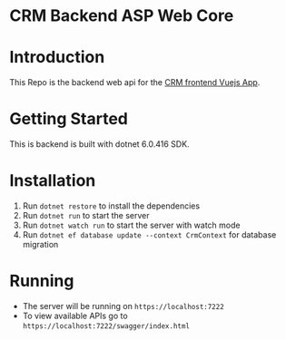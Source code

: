# CRM Backend ASP Web Core

# Introduction

This Repo is the backend web api for the [CRM frontend Vuejs App](https://github.com/MohammedAlsayed/crm-frontend).

# Getting Started
This is backend is built with dotnet 6.0.416 SDK.

# Installation

1. Run `dotnet restore` to install the dependencies
2. Run `dotnet run` to start the server
3. Run `dotnet watch run` to start the server with watch mode
4. Run `dotnet ef database update --context CrmContext` for database migration

# Running

- The server will be running on `https://localhost:7222`
- To view available APIs go to `https://localhost:7222/swagger/index.html`

